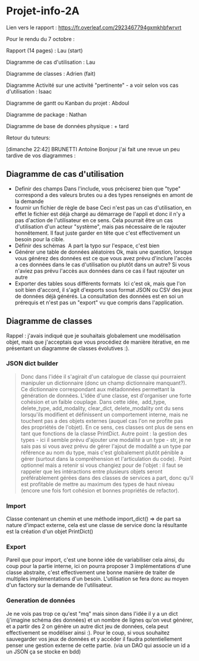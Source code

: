# Projet-info-2A

Lien vers le rapport : 
https://fr.overleaf.com/2923467794gxmkhbfwrvrt 

Pour le rendu du 7 octobre :

Rapport (14 pages) : Lau (start)

Diagramme de cas d'utilisation : Lau
	
Diagramme de classes : Adrien (fait)
	
Diagramme Activité sur une activité "pertinente" - a voir selon vos cas d'utilisation : Isaac
	
Diagramme de gantt ou Kanban du projet : Abdoul
	
 Diagramme de package : Nathan
	
Diagramme de base de données physique : + tard


Retour du tuteurs:

[dimanche 22:42] BRUNETTI Antoine
Bonjour j'ai fait une revue un peu tardive de vos diagrammes :

## Diagramme de cas d'utilisation
- Definir des champs
Dans l'include, vous préciserez bien que "type" correspond a des valeurs brutes ou a des types renseignés en amont de la demande
- fournir un fichier de règle de base
Ceci n'est pas un cas d'utilisation, en effet le fichier est déjà chargé au démarrage de l'appli et donc il n'y a pas d'action de l'utilisateur en ce sens. Cela pourrait être un cas d'utilisation d'un acteur "système", mais pas nécessaire de le rajouter honnêtement. Il faut juste garder en tête que c'est effectivement un besoin pour la cible.
- Définir des schémas 
A part la typo sur l'espace, c'est bien
- Générer une table de données aléatoires
Ok, mais une question, lorsque vous générez des données est ce que vous avez prévu d'inclure l'accès a ces données dans le cas d'utilisation ou plutôt dans un autre? Si vous n'aviez pas prévu l'accès aux données dans ce cas il faut rajouter un autre
- Exporter des tables sous différents formats 
Ici c'est ok, mais que l'on soit bien d'accord, il s'agit d'exports sous format JSON ou CSV des jeux de données déjà générés. La consultation des données est en soi un prérequis et n'est pas un "export" vu que compris dans l'application.

## Diagramme de classes
Rappel : j'avais indiqué que je souhaitais globalement une modélisation objet, mais que j'acceptais que vous procédiez de manière itérative, en me présentant un diagramme de classes évolutives :).
### JSON dict builder
> Donc dans l'idée il s'agirait d'un catalogue de classe qui pourraient manipuler un dictionnaire (donc un champ dictionnaire manquant?). Ce dictionnaire correspondant aux métadonnées permettant la génération de données.
L'idée d'une classe, est d'organiser une forte cohésion et un faible couplage. Dans cette idée,  add_type, delete_type, add_modality, clear_dict, delete_modality ont du sens lorsqu'ils modifient et définissent un comportement interne, mais ne touchent pas a des objets externes (auquel cas l'on ne profite pas des propriétés de l'objet). En ce sens, ces classes ont plus de sens en tant que fonctions de la classe PrintDict.
Autre point : la gestion des types - ici il semble prévu d'ajouter une modalité a un type - str, je ne sais pas si vous avez prévu de gérer l'ajout de modalité a un type par référence au nom du type, mais c'est globalement plutôt pénible a gérer (surtout dans la compréhension et l'articulation du code). 
Point optionnel mais a retenir si vous changiez pour de l'objet : il faut se rappeler que les intéractions entre plusieurs objets seront préférablement gérées dans des classes de services a part, donc qu'il est profitable de mettre au maximum des types de haut niveau (encore une fois fort cohésion et bonnes propriétés de refactor).
### Import
Classe contenant un chemin et une méthode import_dict() => de part sa nature d'impact externe, cela est une classe de service donc la résultante est la création d'un objet PrintDict() 
### Export 
Pareil que pour import, c'est une bonne idée de variabiliser cela ainsi, du coup pour la partie interne, ici on pourra proposer 3 implémentations d'une classe abstraite, c'est effectivement une bonne manière de traiter de multiples implémentations d'un besoin. L'utilisation se fera donc au moyen d'un factory sur la demande de l'utilisateur.
### Generation de données
Je ne vois pas trop ce qu'est "mq" mais sinon dans l'idée il y a un dict (j'imagine schéma des données) et un nombre de lignes qu'on veut générer, et a partir des 2 on génère un autre dict jeu de données, cela peut effectivement se modéliser ainsi :). Pour le coup, si vous souhaitez sauvegarder vos jeux de données et y accéder il faudra potentiellement penser une gestion externe de cette partie. (via un DAO qui associe un id a un JSON ça se stocke en bdd)






